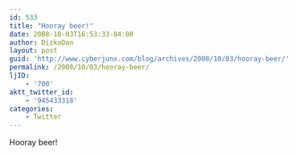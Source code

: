 ```yaml
---
id: 533
title: "Hooray beer!"
date: 2008-10-03T16:53:33-04:00
author: DizkoDan
layout: post
guid: 'http://www.cyberjunx.com/blog/archives/2008/10/03/hooray-beer/'
permalink: /2008/10/03/hooray-beer/
ljID:
    - '700'
aktt_twitter_id:
    - '945433318'
categories:
    - Twitter
---
```


Hooray beer!
